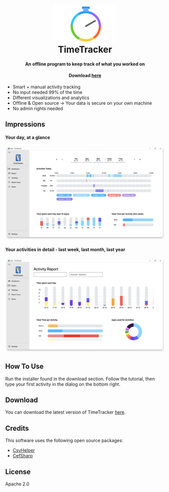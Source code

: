 <h1 align="center">
    <img src="https://raw.githubusercontent.com/RobinWeitzel/WindowsTimeTracker/master/TimeTracker/Resources/Bild1.png" alt="Markdownify" width="200"></img>
  <br>
  TimeTracker
  <br>
</h1>

<h4 align="center">An offline program to keep track of what you worked on</h4>
<h4 align="center">Download <a href="https://github.com/RobinWeitzel/WindowsTimeTracker/releases/download/1.0.0.0/TimeTrackerSetup.msi">here</a> </h4>

* Smart + manual activity tracking
* No input needed 99% of the time
* Different visualizations and analytics
* Offline & Open source -> Your data is secure on your own machine
* No admin rights needed

## Impressions

#### Your day, at a glance
![image](ReadMeImages/Dashboard.png)

#### Your activities in detail - last week, last month, last year 
![image](ReadMeImages/Report.png)

## How To Use

Run the installer found in the download section.
Follow the tutorial, then type your first activity in the dialog on the bottom right.

## Download

You can download the latest version of TimeTracker [here](https://github.com/RobinWeitzel/WindowsTimeTracker/releases/download/1.0.0.0/TimeTrackerSetup.msi).

## Credits

This software uses the following open source packages:

- [CsvHelper](https://github.com/JoshClose/CsvHelper)
- [CefSharp](https://github.com/cefsharp/CefSharp)

## License

Apache 2.0
